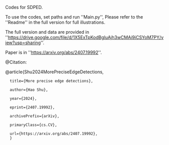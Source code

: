 Codes for SDPED.

To use the codes, set paths and run ''Main.py'', Please refer to the ''Readme'' in the full version for full illustrations.

The full version and data are provided in ''https://drive.google.com/file/d/1X5ExTpKodBgluAjh3wCMAi9iCSYoM7PY/view?usp=sharing''.

Paper is in ''https://arxiv.org/abs/2407.19992''.

@Citation:

@article{Shu2024MorePreciseEdgeDetections,

      title={More precise edge detections},  
      
      author={Hao Shu},
      
      year={2024},
      
      eprint={2407.19992},
      
      archivePrefix={arXiv},
      
      primaryClass={cs.CV},
      
      url={https://arxiv.org/abs/2407.19992},    
      }
